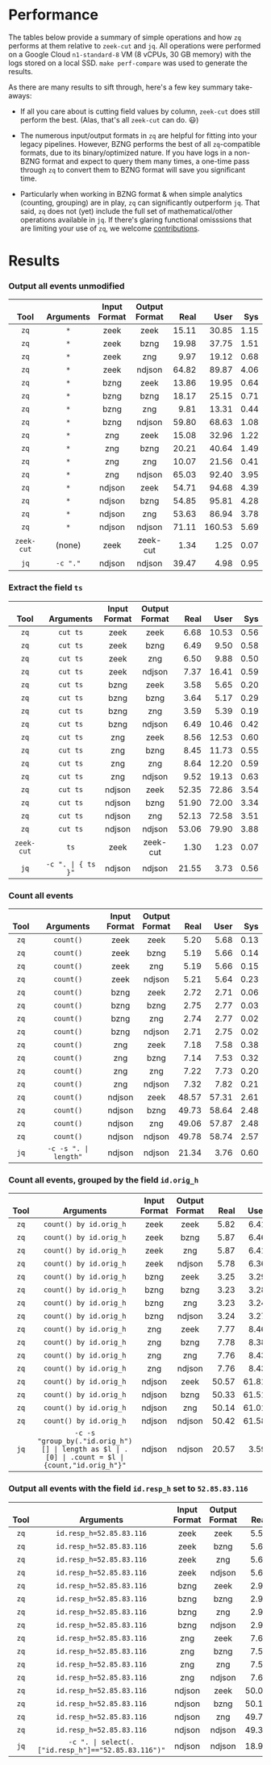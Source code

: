 # Performance

The tables below provide a summary of simple operations and how `zq`
performs at them relative to `zeek-cut` and `jq`. All operations were performed
on a Google Cloud `n1-standard-8` VM (8 vCPUs, 30 GB memory) with the logs
stored on a local SSD. `make perf-compare` was used to generate the results.

As there are many results to sift through, here's a few key summary take-aways:

* If all you care about is cutting field values by column, `zeek-cut` does still perform the best. (Alas, that's all `zeek-cut` can do. :smiley:)

* The numerous input/output formats in `zq` are helpful for fitting into your legacy pipelines. However, BZNG performs the best of all `zq`-compatible formats, due to its binary/optimized nature. If you have logs in a non-BZNG format and expect to query them many times, a one-time pass through `zq` to convert them to BZNG format will save you significant time.

* Particularly when working in BZNG format & when simple analytics (counting, grouping) are in play, `zq` can significantly outperform `jq`. That said, `zq` does not (yet) include the full set of mathematical/other operations available in `jq`. If there's glaring functional omisssions that are limiting your use of `zq`, we welcome [contributions](../README.md#contributing).

# Results

### Output all events unmodified

|**<br>Tool**|**<br>Arguments**|**Input<br>Format**|**Output<br>Format**|**<br>Real**|**<br>User**|**<br>Sys**|
|:----------:|:---------------:|:-----------------:|:------------------:|-----------:|-----------:|----------:|
|`zq`|`*`|zeek|zeek|15.11|30.85|1.15|
|`zq`|`*`|zeek|bzng|19.98|37.75|1.51|
|`zq`|`*`|zeek|zng|9.97|19.12|0.68|
|`zq`|`*`|zeek|ndjson|64.82|89.87|4.06|
|`zq`|`*`|bzng|zeek|13.86|19.95|0.64|
|`zq`|`*`|bzng|bzng|18.17|25.15|0.71|
|`zq`|`*`|bzng|zng|9.81|13.31|0.44|
|`zq`|`*`|bzng|ndjson|59.80|68.63|1.08|
|`zq`|`*`|zng|zeek|15.08|32.96|1.22|
|`zq`|`*`|zng|bzng|20.21|40.64|1.49|
|`zq`|`*`|zng|zng|10.07|21.56|0.41|
|`zq`|`*`|zng|ndjson|65.03|92.40|3.95|
|`zq`|`*`|ndjson|zeek|54.71|94.68|4.39|
|`zq`|`*`|ndjson|bzng|54.85|95.81|4.28|
|`zq`|`*`|ndjson|zng|53.63|86.94|3.78|
|`zq`|`*`|ndjson|ndjson|71.11|160.53|5.69|
|`zeek-cut`|(none)|zeek|zeek-cut|1.34|1.25|0.07|
|`jq`|`-c "."`|ndjson|ndjson|39.47|4.98|0.95|

### Extract the field `ts`

|**<br>Tool**|**<br>Arguments**|**Input<br>Format**|**Output<br>Format**|**<br>Real**|**<br>User**|**<br>Sys**|
|:----------:|:---------------:|:-----------------:|:------------------:|-----------:|-----------:|----------:|
|`zq`|`cut ts`|zeek|zeek|6.68|10.53|0.56|
|`zq`|`cut ts`|zeek|bzng|6.49|9.50|0.58|
|`zq`|`cut ts`|zeek|zng|6.50|9.88|0.50|
|`zq`|`cut ts`|zeek|ndjson|7.37|16.41|0.59|
|`zq`|`cut ts`|bzng|zeek|3.58|5.65|0.20|
|`zq`|`cut ts`|bzng|bzng|3.64|5.17|0.29|
|`zq`|`cut ts`|bzng|zng|3.59|5.39|0.19|
|`zq`|`cut ts`|bzng|ndjson|6.49|10.46|0.42|
|`zq`|`cut ts`|zng|zeek|8.56|12.53|0.60|
|`zq`|`cut ts`|zng|bzng|8.45|11.73|0.55|
|`zq`|`cut ts`|zng|zng|8.64|12.20|0.59|
|`zq`|`cut ts`|zng|ndjson|9.52|19.13|0.63|
|`zq`|`cut ts`|ndjson|zeek|52.35|72.86|3.54|
|`zq`|`cut ts`|ndjson|bzng|51.90|72.00|3.34|
|`zq`|`cut ts`|ndjson|zng|52.13|72.58|3.51|
|`zq`|`cut ts`|ndjson|ndjson|53.06|79.90|3.88|
|`zeek-cut`|`ts`|zeek|zeek-cut|1.30|1.23|0.07|
|`jq`|`-c ". \| { ts }"`|ndjson|ndjson|21.55|3.73|0.56|

### Count all events

|**<br>Tool**|**<br>Arguments**|**Input<br>Format**|**Output<br>Format**|**<br>Real**|**<br>User**|**<br>Sys**|
|:----------:|:---------------:|:-----------------:|:------------------:|-----------:|-----------:|----------:|
|`zq`|`count()`|zeek|zeek|5.20|5.68|0.13|
|`zq`|`count()`|zeek|bzng|5.19|5.66|0.14|
|`zq`|`count()`|zeek|zng|5.19|5.66|0.15|
|`zq`|`count()`|zeek|ndjson|5.21|5.64|0.23|
|`zq`|`count()`|bzng|zeek|2.72|2.71|0.06|
|`zq`|`count()`|bzng|bzng|2.75|2.77|0.03|
|`zq`|`count()`|bzng|zng|2.74|2.77|0.02|
|`zq`|`count()`|bzng|ndjson|2.71|2.75|0.02|
|`zq`|`count()`|zng|zeek|7.18|7.58|0.38|
|`zq`|`count()`|zng|bzng|7.14|7.53|0.32|
|`zq`|`count()`|zng|zng|7.22|7.73|0.20|
|`zq`|`count()`|zng|ndjson|7.32|7.82|0.21|
|`zq`|`count()`|ndjson|zeek|48.57|57.31|2.61|
|`zq`|`count()`|ndjson|bzng|49.73|58.64|2.48|
|`zq`|`count()`|ndjson|zng|49.06|57.87|2.48|
|`zq`|`count()`|ndjson|ndjson|49.78|58.74|2.57|
|`jq`|`-c -s ". \| length"`|ndjson|ndjson|21.34|3.76|0.60|

### Count all events, grouped by the field `id.orig_h`

|**<br>Tool**|**<br>Arguments**|**Input<br>Format**|**Output<br>Format**|**<br>Real**|**<br>User**|**<br>Sys**|
|:----------:|:---------------:|:-----------------:|:------------------:|-----------:|-----------:|----------:|
|`zq`|`count() by id.orig_h`|zeek|zeek|5.82|6.41|0.13|
|`zq`|`count() by id.orig_h`|zeek|bzng|5.87|6.46|0.14|
|`zq`|`count() by id.orig_h`|zeek|zng|5.87|6.41|0.18|
|`zq`|`count() by id.orig_h`|zeek|ndjson|5.78|6.36|0.15|
|`zq`|`count() by id.orig_h`|bzng|zeek|3.25|3.29|0.03|
|`zq`|`count() by id.orig_h`|bzng|bzng|3.23|3.28|0.02|
|`zq`|`count() by id.orig_h`|bzng|zng|3.23|3.24|0.06|
|`zq`|`count() by id.orig_h`|bzng|ndjson|3.24|3.27|0.04|
|`zq`|`count() by id.orig_h`|zng|zeek|7.77|8.46|0.14|
|`zq`|`count() by id.orig_h`|zng|bzng|7.78|8.38|0.29|
|`zq`|`count() by id.orig_h`|zng|zng|7.76|8.43|0.22|
|`zq`|`count() by id.orig_h`|zng|ndjson|7.76|8.43|0.16|
|`zq`|`count() by id.orig_h`|ndjson|zeek|50.57|61.81|2.59|
|`zq`|`count() by id.orig_h`|ndjson|bzng|50.33|61.51|2.49|
|`zq`|`count() by id.orig_h`|ndjson|zng|50.14|61.01|2.86|
|`zq`|`count() by id.orig_h`|ndjson|ndjson|50.42|61.58|2.64|
|`jq`|`-c -s "group_by(."id.orig_h")[] \| length as $l \| .[0] \| .count = $l \| {count,"id.orig_h"}"`|ndjson|ndjson|20.57|3.59|0.68|

### Output all events with the field `id.resp_h` set to `52.85.83.116`

|**<br>Tool**|**<br>Arguments**|**Input<br>Format**|**Output<br>Format**|**<br>Real**|**<br>User**|**<br>Sys**|
|:----------:|:---------------:|:-----------------:|:------------------:|-----------:|-----------:|----------:|
|`zq`|`id.resp_h=52.85.83.116`|zeek|zeek|5.58|6.02|0.15|
|`zq`|`id.resp_h=52.85.83.116`|zeek|bzng|5.64|6.04|0.20|
|`zq`|`id.resp_h=52.85.83.116`|zeek|zng|5.69|6.12|0.18|
|`zq`|`id.resp_h=52.85.83.116`|zeek|ndjson|5.60|6.03|0.18|
|`zq`|`id.resp_h=52.85.83.116`|bzng|zeek|2.92|2.92|0.02|
|`zq`|`id.resp_h=52.85.83.116`|bzng|bzng|2.93|2.90|0.05|
|`zq`|`id.resp_h=52.85.83.116`|bzng|zng|2.95|2.94|0.03|
|`zq`|`id.resp_h=52.85.83.116`|bzng|ndjson|2.90|2.88|0.03|
|`zq`|`id.resp_h=52.85.83.116`|zng|zeek|7.60|8.05|0.26|
|`zq`|`id.resp_h=52.85.83.116`|zng|bzng|7.58|8.16|0.22|
|`zq`|`id.resp_h=52.85.83.116`|zng|zng|7.56|8.08|0.19|
|`zq`|`id.resp_h=52.85.83.116`|zng|ndjson|7.64|8.00|0.36|
|`zq`|`id.resp_h=52.85.83.116`|ndjson|zeek|50.00|58.80|2.40|
|`zq`|`id.resp_h=52.85.83.116`|ndjson|bzng|50.12|58.99|2.52|
|`zq`|`id.resp_h=52.85.83.116`|ndjson|zng|49.73|58.63|2.59|
|`zq`|`id.resp_h=52.85.83.116`|ndjson|ndjson|49.34|58.02|2.68|
|`jq`|`-c ". \| select(.["id.resp_h"]=="52.85.83.116")"`|ndjson|ndjson|18.97|3.56|0.60|

